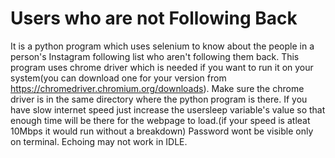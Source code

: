 # Users who are not Following Back
It is a python program which uses selenium to know about the people in a person's Instagram following list who aren't following them back.
This program uses chrome driver which is needed if you want to run it on your system(you can download one for your version from https://chromedriver.chromium.org/downloads). Make sure the chrome driver is in the same directory where the python program is there.
If you have slow internet speed just increase the usersleep variable's value so that enough time will be there for the webpage to load.(if your speed is atleat 10Mbps it would run without a breakdown)
Password wont be visible only on terminal. Echoing may not work in IDLE.
